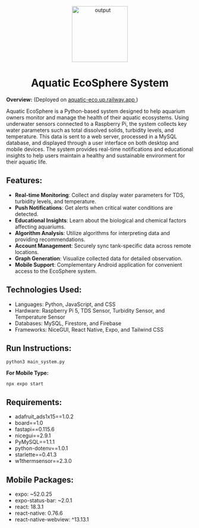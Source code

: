 <div align="center">
  <img src="https://github.com/user-attachments/assets/99fc8e51-f67f-48bd-ab13-1e6016b9be89" alt="output" width="150"/>
  <h1>Aquatic EcoSphere System</h1>
</div>

**Overview:** (Deployed on [aquatic-eco.up.railway.app ](https://aquatic-eco.up.railway.app/login))

Aquatic EcoSphere is a Python-based system designed to help aquarium owners monitor and manage the health of their aquatic ecosystems. 
Using underwater sensors connected to a Raspberry Pi, the system collects key water parameters such as total dissolved solids, turbidity levels, and temperature. 
This data is sent to a web server, processed in a MySQL database, and displayed through a user interface on both desktop and mobile devices. 
The system provides real-time notifications and educational insights to help users maintain a healthy and sustainable environment for their aquatic life.

## Features:
- **Real-time Monitoring**: Collect and display water parameters for TDS, turbidity levels, and temperature.
- **Push Notifications**: Get alerts when critical water conditions are detected.
- **Educational Insights**: Learn about the biological and chemical factors affecting aquariums.
- **Algorithm Analysis**: Utilize algorithms for interpreting data and providing recommendations.
- **Account Management**: Securely sync tank-specific data across remote locations.
- **Graph Generation**: Visualize collected data for detailed observation.
- **Mobile Support**: Complementary Android application for convenient access to the EcoSphere system.

## Technologies Used:
- Languages: Python, JavaScript, and CSS
- Hardware: Raspberry Pi 5, TDS Sensor, Turbidity Sensor, and Temperature Sensor
- Databases: MySQL, Firestore, and Firebase
- Frameworks: NiceGUI, React Native, Expo, and Tailwind CSS
  
## Run Instructions:
```
python3 main_system.py
```
**For Mobile Type:** 
```
npx expo start
```

## Requirements:
- adafruit_ads1x15==1.0.2
- board==1.0
- fastapi==0.115.6
- nicegui==2.9.1
- PyMySQL==1.1.1
- python-dotenv==1.0.1
- starlette==0.41.3
- w1thermsensor==2.3.0

## Mobile Packages:
- expo: ~52.0.25
- expo-status-bar: ~2.0.1
- react: 18.3.1
- react-native: 0.76.6
- react-native-webview: ^13.13.1
